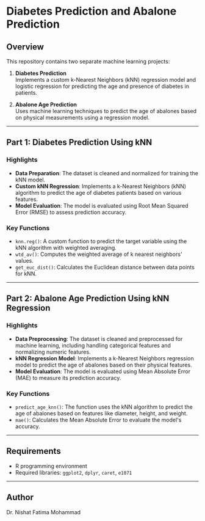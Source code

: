 # Diabetes Prediction and Abalone Prediction

## Overview  
This repository contains two separate machine learning projects:

1. **Diabetes Prediction**  
   Implements a custom k-Nearest Neighbors (kNN) regression model and logistic regression for predicting the age and presence of diabetes in patients.

2. **Abalone Age Prediction**  
   Uses machine learning techniques to predict the age of abalones based on physical measurements using a regression model.

---

## Part 1: Diabetes Prediction Using kNN

### Highlights  
- **Data Preparation**: The dataset is cleaned and normalized for training the kNN model.  
- **Custom kNN Regression**: Implements a k-Nearest Neighbors (kNN) algorithm to predict the age of diabetes patients based on various features.
- **Model Evaluation**: The model is evaluated using Root Mean Squared Error (RMSE) to assess prediction accuracy.

### Key Functions  
- `knn.reg()`: A custom function to predict the target variable using the kNN algorithm with weighted averaging.  
- `wtd_av()`: Computes the weighted average of k nearest neighbors' values.
- `get_euc_dist()`: Calculates the Euclidean distance between data points for kNN.

---

## Part 2: Abalone Age Prediction Using kNN Regression

### Highlights  
- **Data Preprocessing**: The dataset is cleaned and preprocessed for machine learning, including handling categorical features and normalizing numeric features.  
- **kNN Regression Model**: Implements a k-Nearest Neighbors regression model to predict the age of abalones based on their physical features.
- **Model Evaluation**: The model is evaluated using Mean Absolute Error (MAE) to measure its prediction accuracy.

### Key Functions  
- `predict_age_knn()`: The function uses the kNN algorithm to predict the age of abalones based on features like diameter, height, and weight.
- `mae()`: Calculates the Mean Absolute Error to evaluate the model's accuracy.

---

## Requirements  
- R programming environment  
- Required libraries: `ggplot2`, `dplyr`, `caret`, `e1071`

---

## Author 
Dr. Nishat Fatima Mohammad
